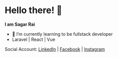 # Hello there! 👋
**I am Sagar Rai**

- 🌱 I’m currently learning to be fullstack developer
-  Laravel | React | Vue 

Social Account:
[LinkedIn](https://www.linkedin.com/in/sagar-rai-1aab92161/) |
[Facebook](https://www.facebook.com/sagarraic) |
[Instagram](https://www.instagram.com/sagar_raii/)
